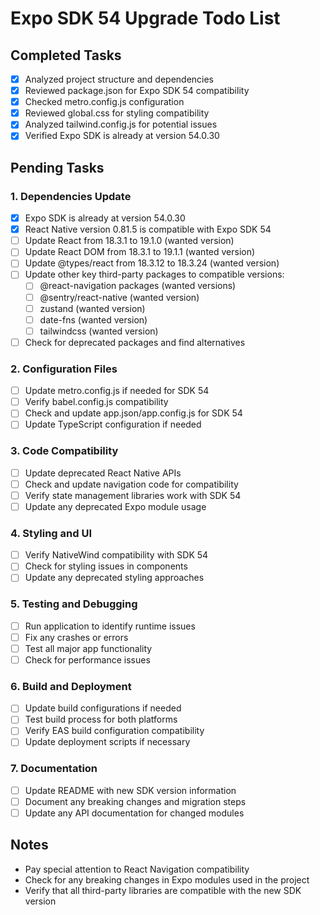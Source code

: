 # Expo SDK 54 Upgrade Todo List

## Completed Tasks

- [x] Analyzed project structure and dependencies
- [x] Reviewed package.json for Expo SDK 54 compatibility
- [x] Checked metro.config.js configuration
- [x] Reviewed global.css for styling compatibility
- [x] Analyzed tailwind.config.js for potential issues
- [x] Verified Expo SDK is already at version 54.0.30

## Pending Tasks

### 1. Dependencies Update

- [x] Expo SDK is already at version 54.0.30
- [x] React Native version 0.81.5 is compatible with Expo SDK 54
- [ ] Update React from 18.3.1 to 19.1.0 (wanted version)
- [ ] Update React DOM from 18.3.1 to 19.1.1 (wanted version)
- [ ] Update @types/react from 18.3.12 to 18.3.24 (wanted version)
- [ ] Update other key third-party packages to compatible versions:
  - [ ] @react-navigation packages (wanted versions)
  - [ ] @sentry/react-native (wanted version)
  - [ ] zustand (wanted version)
  - [ ] date-fns (wanted version)
  - [ ] tailwindcss (wanted version)
- [ ] Check for deprecated packages and find alternatives

### 2. Configuration Files

- [ ] Update metro.config.js if needed for SDK 54
- [ ] Verify babel.config.js compatibility
- [ ] Check and update app.json/app.config.js for SDK 54
- [ ] Update TypeScript configuration if needed

### 3. Code Compatibility

- [ ] Update deprecated React Native APIs
- [ ] Check and update navigation code for compatibility
- [ ] Verify state management libraries work with SDK 54
- [ ] Update any deprecated Expo module usage

### 4. Styling and UI

- [ ] Verify NativeWind compatibility with SDK 54
- [ ] Check for styling issues in components
- [ ] Update any deprecated styling approaches

### 5. Testing and Debugging

- [ ] Run application to identify runtime issues
- [ ] Fix any crashes or errors
- [ ] Test all major app functionality
- [ ] Check for performance issues

### 6. Build and Deployment

- [ ] Update build configurations if needed
- [ ] Test build process for both platforms
- [ ] Verify EAS build configuration compatibility
- [ ] Update deployment scripts if necessary

### 7. Documentation

- [ ] Update README with new SDK version information
- [ ] Document any breaking changes and migration steps
- [ ] Update any API documentation for changed modules

## Notes

- Pay special attention to React Navigation compatibility
- Check for any breaking changes in Expo modules used in the project
- Verify that all third-party libraries are compatible with the new SDK version
